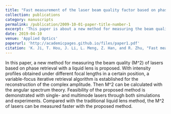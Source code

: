 ```yaml
---
title: "Fast measurement of the laser beam quality factor based on phase retrieval with a liquid lens"
collection: publications
category: manuscripts
permalink: /publication/2009-10-01-paper-title-number-1
excerpt: 'This paper is about a new method for measuring the beam quality factor of laser beams based on phase retrieval with a liquid lens.'
date: 2019-04-10
venue: 'Applied Optics'
paperurl: 'http://academicpages.github.io/files/paper1.pdf'
citation: 'K. Ji, T. Hou, J. Li, L. Meng, Z. Han, and R. Zhu, "Fast measurement of the laser beam quality factor based on phase retrieval with a liquid lens," Appl. Opt. 58, 2765-2772 (2019)'
---
```


In this paper, a new method for measuring the beam quality (M^2) of lasers based on phase retrieval with a liquid lens is proposed. With intensity profiles obtained under different focal lengths in a certain position, a variable-focus iterative retrieval algorithm is established for the reconstruction of the complex amplitude. Then M^2 can be calculated with the angular spectrum theory. Feasibility of the proposed method is demonstrated with single- and multimode lasers through both simulations and experiments. Compared with the traditional liquid lens method, the M^2 of lasers can be measured faster with the proposed method.
